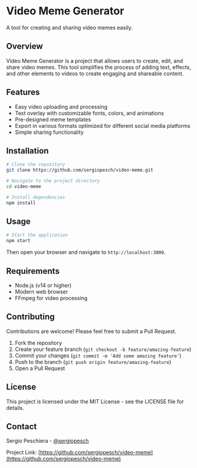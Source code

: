 # Video Meme Generator

A tool for creating and sharing video memes easily.

## Overview

Video Meme Generator is a project that allows users to create, edit, and share video memes. This tool simplifies the process of adding text, effects, and other elements to videos to create engaging and shareable content.

## Features

- Easy video uploading and processing
- Text overlay with customizable fonts, colors, and animations
- Pre-designed meme templates
- Export in various formats optimized for different social media platforms
- Simple sharing functionality

## Installation

```bash
# Clone the repository
git clone https://github.com/sergiopesch/video-meme.git

# Navigate to the project directory
cd video-meme

# Install dependencies
npm install
```

## Usage

```bash
# Start the application
npm start
```

Then open your browser and navigate to `http://localhost:3000`.

## Requirements

- Node.js (v14 or higher)
- Modern web browser
- FFmpeg for video processing

## Contributing

Contributions are welcome! Please feel free to submit a Pull Request.

1. Fork the repository
2. Create your feature branch (`git checkout -b feature/amazing-feature`)
3. Commit your changes (`git commit -m 'Add some amazing feature'`)
4. Push to the branch (`git push origin feature/amazing-feature`)
5. Open a Pull Request

## License

This project is licensed under the MIT License - see the LICENSE file for details.

## Contact

Sergio Peschiera - [@sergiopesch](https://github.com/sergiopesch)

Project Link: [https://github.com/sergiopesch/video-meme](https://github.com/sergiopesch/video-meme)
